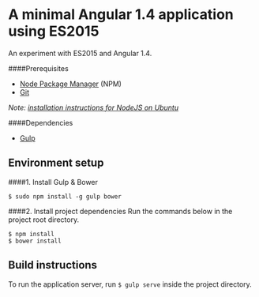 # A minimal Angular 1.4 application using ES2015
An experiment with ES2015 and Angular 1.4.

####Prerequisites

* [Node Package Manager](https://npmjs.org/) (NPM)
* [Git](http://git-scm.com/)

*Note: [installation instructions for NodeJS on Ubuntu](http://stackoverflow.com/questions/16302436/install-nodejs-on-ubuntu-12-10/16303380#16303380)*

####Dependencies

* [Gulp](http://gulpjs.com/)

## Environment setup
####1. Install Gulp & Bower

    $ sudo npm install -g gulp bower

####2. Install project dependencies
Run the commands below in the project root directory.

    $ npm install
    $ bower install

## Build instructions
To run the application server, run `$ gulp serve` inside the project directory.
